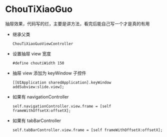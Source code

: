 # ChouTiXiaoGuo
抽屉效果，代码写的烂，主要是讲方法，看完后能自己写一个才是真的有用

* 继承父类 

	```
	ChouTiXiaoGuoViewController
	```

* 设置抽屉 view 宽度 

	```
	#define choutiWidth 150	
	```


* 抽屉 view 添加为 keyWindow 子控件

	```
	[[UIApplication sharedApplication].keyWindow addSubview:slide.view];
	```
	
* 如果有 navigationController 

	```
	self.navigationController.view.frame = [self frameWithOffsetX:offsetX];
	```
	
* 如果有 tabBarController

	```
	self.tabBarController.view.frame = [self frameWithOffsetX:offsetX];
	```